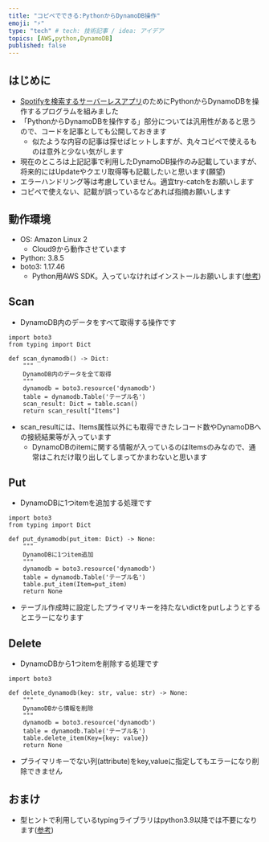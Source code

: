 ```yaml
---
title: "コピペでできる:PythonからDynamoDB操作"
emoji: "⚡"
type: "tech" # tech: 技術記事 / idea: アイデア
topics: [AWS,python,DynamoDB]
published: false
---
```


## はじめに

- [Spotifyを検索するサーバーレスアプリ](https://zenn.dev/mini_hiori/articles/spotify-digger)のためにPythonからDynamoDBを操作するプログラムを組みました
- 「PythonからDynamoDBを操作する」部分については汎用性があると思うので、コードを記事としても公開しておきます
    - 似たような内容の記事は探せばヒットしますが、丸々コピペで使えるものは意外と少ない気がします
- 現在のところは上記記事で利用したDynamoDB操作のみ記載していますが、将来的にはUpdateやクエリ取得等も記載したいと思います(願望)
- エラーハンドリング等は考慮していません。適宜try-catchをお願いします
- コピペで使えない、記載が誤っているなどあれば指摘お願いします

## 動作環境
- OS: Amazon Linux 2
    - Cloud9から動作させています
- Python: 3.8.5
- boto3: 1.17.46
    - Python用AWS SDK。入っていなければインストールお願いします([参考](https://aws.amazon.com/jp/sdk-for-python/))

## Scan
- DynamoDB内のデータをすべて取得する操作です
```
import boto3
from typing import Dict

def scan_dynamodb() -> Dict:
    """
    DynamoDB内のデータを全て取得
    """
    dynamodb = boto3.resource('dynamodb')
    table = dynamodb.Table('テーブル名')
    scan_result: Dict = table.scan()
    return scan_result["Items"]
```
- scan_resultには、Items属性以外にも取得できたレコード数やDynamoDBへの接続結果等が入っています
    - DynamoDBのitemに関する情報が入っているのはItemsのみなので、通常はこれだけ取り出してしまってかまわないと思います

## Put
- DynamoDBに1つitemを追加する処理です
```
import boto3
from typing import Dict

def put_dynamodb(put_item: Dict) -> None:
    """
    DynamoDBに1つitem追加
    """
    dynamodb = boto3.resource('dynamodb')
    table = dynamodb.Table('テーブル名')
    table.put_item(Item=put_item)
    return None
```
- テーブル作成時に設定したプライマリキーを持たないdictをputしようとするとエラーになります

## Delete
- DynamoDBから1つitemを削除する処理です

```
import boto3

def delete_dynamodb(key: str, value: str) -> None:
    """
    DynamoDBから情報を削除
    """
    dynamodb = boto3.resource('dynamodb')
    table = dynamodb.Table('テーブル名')
    table.delete_item(Key={key: value})
    return None
```
- プライマリキーでない列(attribute)をkey,valueに指定してもエラーになり削除できません

## おまけ
- 型ヒントで利用しているtypingライブラリはpython3.9以降では不要になります([参考](https://future-architect.github.io/articles/20201223/))